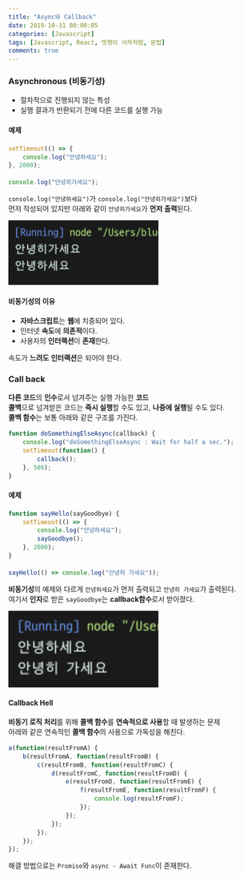 ```yaml
---
title: "Async와 Callback"
date: 2019-10-31 00:00:05
categories: [Javascript]
tags: [Javascript, React, 멋쟁이 사자처럼, 문법]
comments: true
---
```


### Asynchronous (비동기성)

-   절차적으로 진행되지 않는 특성
-   실행 결과가 반환되기 전에 다른 코드를 실행 가능

#### 예제

```javascript
setTimeout(() => {
    console.log("안녕하세요");
}, 2000);

console.log("안녕히가세요");
```

`console.log("안녕하세요")`가 `console.log("안녕히가세요")`보다<br/>
먼저 작성되어 있지만 아래와 같이 `안녕히가세요`가 **먼저 출력**된다.<br>

<img src="/assets/2019-10-31/1.png" width="300" height="auto" alt="아직 안만듬"><br/>

#### 비동기성의 이유

-   **자바스크립트**는 **웹**에 치중되어 있다.
-   인터넷 **속도**에 **의존적**이다.
-   사용자의 **인터랙션**이 **존재**한다.

속도가 **느려도** **인터랙션**은 되어야 한다.<br>

### Call back

**다른 코드**의 **인수**로서 넘겨주는 실행 가능한 **코드**<br>
**콜백**으로 넘겨받은 코드는 **즉시 실행**할 수도 있고, **나중에 실행**될 수도 있다.<br>
**콜백 함수**는 보통 아래와 같은 구조를 가진다.<br>

```javascript
function doSomethingElseAsync(callback) {
    console.log("doSomethingElseAsync : Wait for half a sec.");
    setTimeout(function() {
        callback();
    }, 500);
}
```

#### 예제

```javascript
function sayHello(sayGoodbye) {
    setTimeout(() => {
        console.log("안녕하세요");
        sayGoodbye();
    }, 2000);
}

sayHello(() => console.log("안녕히 가세요"));
```

**비동기성**의 예제와 다르게 `안녕하세요`가 먼저 출력되고 `안녕히 가세요`가 출력된다.<br>
여기서 **인자**로 받은 `sayGoodbye`는 **callback함수**로서 받아졌다.<br>

<img src="/assets/2019-10-31/2.png" width="300" height="auto" alt="아직 안만듬"><br/>

#### Callback Hell

**비동기 로직 처리**를 위해 **콜백 함수**를 **연속적으로 사용**할 때 발생하는 문제<br>
아래와 같은 연속적인 **콜백 함수**의 사용으로 가독성을 해친다.<br>

```javascript
a(function(resultFromA) {
    b(resultFromA, function(resultFromB) {
        c(resultFromB, function(resultFromC) {
            d(resultFromC, function(resultFromD) {
                e(resultFromD, function(resultFromE) {
                    f(resultFromE, function(resultFromF) {
                        console.log(resultFromF);
                    });
                });
            });
        });
    });
});
```

해결 방법으로는 `Promise`와 `async - Await Func`이 존재한다.<br>
